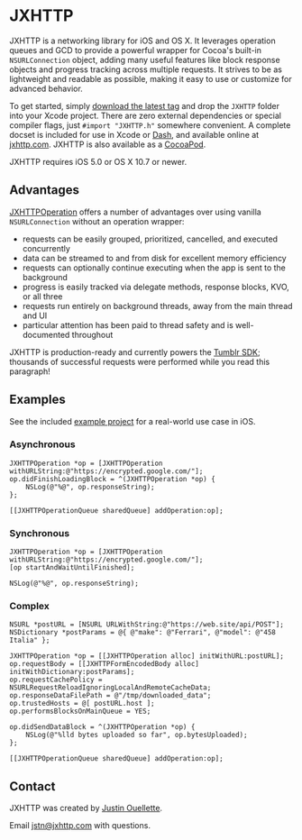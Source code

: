 # JXHTTP #

JXHTTP is a networking library for iOS and OS X. It leverages operation queues and GCD to provide a powerful wrapper for Cocoa's built-in `NSURLConnection` object, adding many useful features like block response objects and progress tracking across multiple requests. It strives to be as lightweight and readable as possible, making it easy to use or customize for advanced behavior.

To get started, simply [download the latest tag](https://github.com/jstn/JXHTTP/tags) and drop the `JXHTTP` folder into your Xcode project. There are zero external dependencies or special compiler flags, just `#import "JXHTTP.h"` somewhere convenient. A complete docset is included for use in Xcode or [Dash](http://kapeli.com/dash/), and available online at [jxhttp.com](http://jxhttp.com/docs/html/). JXHTTP is also available as a [CocoaPod](http://cocoapods.org/?q=name%3AJXHTTP).

JXHTTP requires iOS 5.0 or OS X 10.7 or newer.

## Advantages ##

[JXHTTPOperation](JXHTTP/JXHTTPOperation.h) offers a number of advantages over using vanilla `NSURLConnection` without an operation wrapper:

- requests can be easily grouped, prioritized, cancelled, and executed concurrently
- data can be streamed to and from disk for excellent memory efficiency
- requests can optionally continue executing when the app is sent to the background
- progress is easily tracked via delegate methods, response blocks, KVO, or all three
- requests run entirely on background threads, away from the main thread and UI
- particular attention has been paid to thread safety and is well-documented throughout

JXHTTP is production-ready and currently powers the [Tumblr SDK](https://github.com/tumblr/TMTumblrSDK); thousands of successful requests were performed while you read this paragraph!

## Examples ##

See the included [example project](example/) for a real-world use case in iOS.

### Asynchronous ###

	JXHTTPOperation *op = [JXHTTPOperation withURLString:@"https://encrypted.google.com/"];
	op.didFinishLoadingBlock = ^(JXHTTPOperation *op) {
	    NSLog(@"%@", op.responseString);
	};

	[[JXHTTPOperationQueue sharedQueue] addOperation:op];

### Synchronous ###

	JXHTTPOperation *op = [JXHTTPOperation withURLString:@"https://encrypted.google.com/"];
	[op startAndWaitUntilFinished];

	NSLog(@"%@", op.responseString);

### Complex ###

	NSURL *postURL = [NSURL URLWithString:@"https://web.site/api/POST"];
	NSDictionary *postParams = @{ @"make": @"Ferrari", @"model": @"458 Italia" };

	JXHTTPOperation *op = [[JXHTTPOperation alloc] initWithURL:postURL];
	op.requestBody = [[JXHTTPFormEncodedBody alloc] initWithDictionary:postParams];
	op.requestCachePolicy = NSURLRequestReloadIgnoringLocalAndRemoteCacheData;
	op.responseDataFilePath = @"/tmp/downloaded_data";
	op.trustedHosts = @[ postURL.host ];
	op.performsBlocksOnMainQueue = YES;

	op.didSendDataBlock = ^(JXHTTPOperation *op) {
	    NSLog(@"%lld bytes uploaded so far", op.bytesUploaded);
	};

	[[JXHTTPOperationQueue sharedQueue] addOperation:op];

## Contact ##

JXHTTP was created by [Justin Ouellette](http://justinouellette.com/).

Email [jstn@jxhttp.com](mailto:jstn@jxhttp.com) with questions.